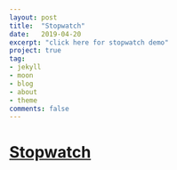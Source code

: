 ```yaml
---
layout: post
title:  "Stopwatch"
date:   2019-04-20
excerpt: "click here for stopwatch demo"
project: true
tag:
- jekyll 
- moon
- blog
- about
- theme
comments: false
---
```


# [Stopwatch](https://imhojang.github.io/stopwatch)